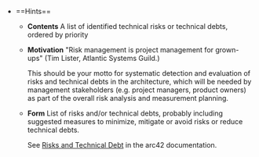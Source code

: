 - ==Hints==
	- **Contents**
	  A list of identified technical risks or technical debts, ordered by priority
	- **Motivation**
	  "Risk management is project management for grown-ups" (Tim Lister, Atlantic Systems Guild.)
	  
	  This should be your motto for systematic detection and evaluation of risks and technical debts in the architecture, which will be needed by management stakeholders (e.g. project managers, product owners) as part of the overall risk analysis and measurement planning.
	- **Form**
	  List of risks and/or technical debts, probably including suggested measures to minimize, mitigate or avoid risks or reduce technical debts.
	  
	  See [Risks and Technical Debt](https://docs.arc42.org/section-11/) in the arc42 documentation.